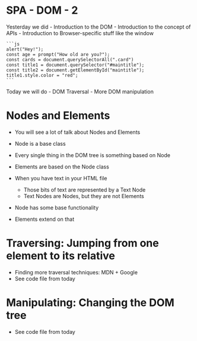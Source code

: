 # SPA - DOM - 2

Yesterday we did
    - Introduction to the DOM
    - Introduction to the concept of APIs
    - Introduction to Browser-specific stuff like the window

    ```js
    alert("Hey!");
    const age = prompt("How old are you?");
    const cards = document.querySelectorAll(".card")
    const title1 = document.querySelector("#maintitle");
    const title2 = document.getElementById("maintitle");
    title1.style.color = "red";
    ```

Today we will do
    - DOM Traversal
    - More DOM manipulation

# Nodes and Elements

- You will see a lot of talk about Nodes and Elements
- Node is a base class
- Every single thing in the DOM tree is something based on Node
- Elements are based on the Node class
- When you have text in your HTML file
    - Those bits of text are represented by a Text Node
    - Text Nodes are Nodes, but they are not Elements

- Node has some base functionality
- Elements extend on that

# Traversing: Jumping from one element to its relative

- Finding more traversal techniques: MDN + Google
- See code file from today

# Manipulating: Changing the DOM tree

- See code file from today